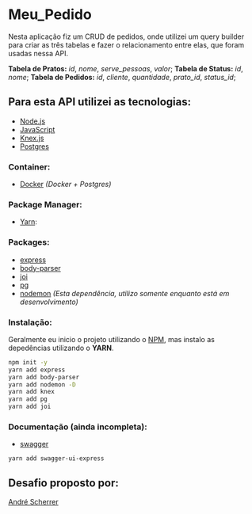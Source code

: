 # Meu_Pedido

Nesta aplicação fiz um CRUD de pedidos, onde utilizei um query builder
para criar as três tabelas e fazer o relacionamento entre elas,
que foram usadas nessa API.

**Tabela de Pratos:** *id*, *nome*, *serve_pessoas*, *valor*;
**Tabela de Status:** *id*, *nome*;
**Tabela de Pedidos:** *id*, *cliente*, *quantidade*, *prato_id*, *status_id*;

## Para esta API utilizei as tecnologias:
- [Node.js](https://nodejs.org/en/)
- [JavaScript](https://developer.mozilla.org/pt-BR/docs/Web/JavaScript)
- [Knex.js](http://knexjs.org/)
- [Postgres](https://www.postgresql.org/)

### Container:
- [Docker](https://hub.docker.com/_/postgres) *(Docker + Postgres)*
  
### Package Manager:
- [Yarn](https://yarnpkg.com/):

### Packages:
- [express](https://www.npmjs.com/package/express)
- [body-parser](https://www.npmjs.com/package/body-parser)
- [joi](https://www.npmjs.com/package/@hapi/joi)
- [pg](https://www.npmjs.com/package/pg)
- [nodemon](https://www.npmjs.com/package/nodemon) *(Esta dependência, utilizo somente enquanto está em desenvolvimento)*

### Instalação:
Geralmente eu inicio o projeto utilizando o [NPM](https://www.npmjs.com/),
mas instalo as depedências utilizando o **YARN**.

```bash
npm init -y
yarn add express
yarn add body-parser
yarn add nodemon -D
yarn add knex
yarn add pg
yarn add joi
```

### Documentação (ainda incompleta):
- [swagger](https://swagger.io/)
```
yarn add swagger-ui-express
```
## Desafio proposto por:
[André Scherrer](https://www.linkedin.com/in/andrescherrer/)